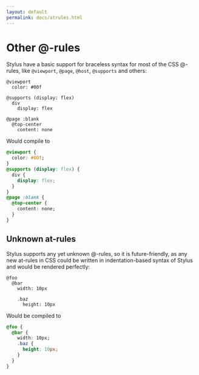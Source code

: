 ```yaml
---
layout: default
permalink: docs/atrules.html
---
```


# Other @-rules

Stylus have a basic support for braceless syntax for most of the CSS @-rules, like `@viewport`, `@page`, `@host`, `@supports` and others:

```stylus
@viewport
  color: #00f

@supports (display: flex)
  div
    display: flex

@page :blank
  @top-center
    content: none
```

Would compile to

```css
@viewport {
  color: #00f;
}
@supports (display: flex) {
  div {
    display: flex;
  }
}
@page :blank {
  @top-center {
    content: none;
  }
}
```
## Unknown at-rules

Stylus supports any yet unknown @-rules, so it is future-friendly, as any new at-rules in CSS could be written in indentation-based syntax of Stylus and would be rendered perfectly:

```stylus
@foo
  @bar
    width: 10px

    .baz
      height: 10px
```

Would be compiled to

```css
@foo {
  @bar {
    width: 10px;
    .baz {
      height: 10px;
    }
  }
}
```
